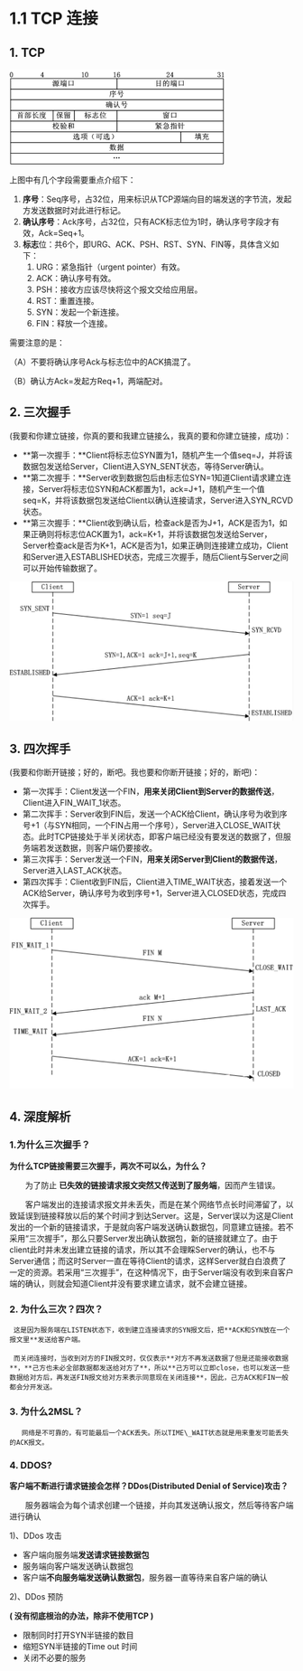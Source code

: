 # 1.1 TCP 连接

## 1. TCP

![&#x62A5;&#x6587;&#x683C;&#x5F0F;](../../.gitbook/assets/image%20%284%29.png)

上图中有几个字段需要重点介绍下：

1. **序号**：Seq序号，占32位，用来标识从TCP源端向目的端发送的字节流，发起方发送数据时对此进行标记。
2. **确认序号**：Ack序号，占32位，只有ACK标志位为1时，确认序号字段才有效，Ack=Seq+1。
3. **标志**位：共6个，即URG、ACK、PSH、RST、SYN、FIN等，具体含义如下：
   1. URG：紧急指针（urgent pointer）有效。
   2. ACK：确认序号有效。
   3. PSH：接收方应该尽快将这个报文交给应用层。
   4. RST：重置连接。
   5. SYN：发起一个新连接。
   6. FIN：释放一个连接。

 需要注意的是：

（A）不要将确认序号Ack与标志位中的ACK搞混了。

（B）确认方Ack=发起方Req+1，两端配对。 

## 2. 三次握手

\(我要和你建立链接，你真的要和我建立链接么，我真的要和你建立链接，成功\)：

* **第一次握手：**Client将标志位SYN置为1，随机产生一个值seq=J，并将该数据包发送给Server，Client进入SYN\_SENT状态，等待Server确认。
* **第二次握手：**Server收到数据包后由标志位SYN=1知道Client请求建立连接，Server将标志位SYN和ACK都置为1，ack=J+1，随机产生一个值seq=K，并将该数据包发送给Client以确认连接请求，Server进入SYN\_RCVD状态。
* **第三次握手：**Client收到确认后，检查ack是否为J+1，ACK是否为1，如果正确则将标志位ACK置为1，ack=K+1，并将该数据包发送给Server，Server检查ack是否为K+1，ACK是否为1，如果正确则连接建立成功，Client和Server进入ESTABLISHED状态，完成三次握手，随后Client与Server之间可以开始传输数据了。

![](../../.gitbook/assets/image%20%2825%29.png)

## 3. 四次挥手

\(我要和你断开链接；好的，断吧。我也要和你断开链接；好的，断吧\)：

* 第一次挥手：Client发送一个FIN，**用来关闭Client到Server的数据传送**，Client进入FIN\_WAIT\_1状态。
* 第二次挥手：Server收到FIN后，发送一个ACK给Client，确认序号为收到序号+1（与SYN相同，一个FIN占用一个序号），Server进入CLOSE\_WAIT状态。此时TCP链接处于半关闭状态，即客户端已经没有要发送的数据了，但服务端若发送数据，则客户端仍要接收。
* 第三次挥手：Server发送一个FIN，**用来关闭Server到Client的数据传送**，Server进入LAST\_ACK状态。
* 第四次挥手：Client收到FIN后，Client进入TIME\_WAIT状态，接着发送一个ACK给Server，确认序号为收到序号+1，Server进入CLOSED状态，完成四次挥手。

![](../../.gitbook/assets/image%20%28318%29.png)

## 4. 深度解析

### 1.为什么三次握手？

**为什么TCP链接需要三次握手，两次不可以么，为什么？**

　　为了防止 **已失效的链接请求报文突然又传送到了服务端**，因而产生错误。

　　客户端发出的连接请求报文并未丢失，而是在某个网络节点长时间滞留了，以致延误到链接释放以后的某个时间才到达Server。这是，Server误以为这是Client发出的一个新的链接请求，于是就向客户端发送确认数据包，同意建立链接。若不采用“三次握手”，那么只要Server发出确认数据包，新的链接就建立了。由于client此时并未发出建立链接的请求，所以其不会理睬Server的确认，也不与Server通信；而这时Server一直在等待Client的请求，这样Server就白白浪费了一定的资源。若采用“三次握手”，在这种情况下，由于Server端没有收到来自客户端的确认，则就会知道Client并没有要求建立请求，就不会建立链接。

### 2. 为什么三次？四次？

     这是因为服务端在LISTEN状态下，收到建立连接请求的SYN报文后，把**ACK和SYN放在一个报文里**发送给客户端。

     而关闭连接时，当收到对方的FIN报文时，仅仅表示**对方不再发送数据了但是还能接收数据**，**己方也未必全部数据都发送给对方了**，所以**己方可以立即close，也可以发送一些数据给对方后，再发送FIN报文给对方来表示同意现在关闭连接**，因此，己方ACK和FIN一般都会分开发送。

### 3. 为什么2MSL？

       网络是不可靠的，有可能最后一个ACK丢失。所以TIME\_WAIT状态就是用来重发可能丢失的ACK报文。

### 4. DDOS?

**客户端不断进行请求链接会怎样？DDos\(Distributed Denial of Service\)攻击？**

　　服务器端会为每个请求创建一个链接，并向其发送确认报文，然后等待客户端进行确认

1\)、DDos 攻击

* 客户端向服务端**发送请求链接数据包**
* 服务端向客户端发送确认数据包
* 客户端**不向服务端发送确认数据包**，服务器一直等待来自客户端的确认

2\)、DDos 预防 

**\( 没有彻底根治的办法，除非不使用TCP \)**

* 限制同时打开SYN半链接的数目
* 缩短SYN半链接的Time out 时间
* 关闭不必要的服务

